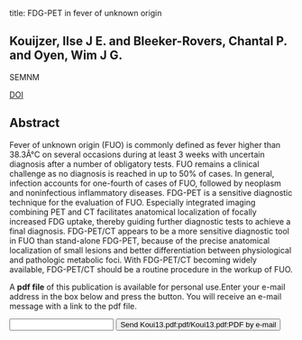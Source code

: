 title: FDG-PET in fever of unknown origin

## Kouijzer, Ilse J E. and Bleeker-Rovers, Chantal P. and Oyen, Wim J G.
SEMNM

<a href="https://doi.org/10.1053/j.semnuclmed.2013.04.005">DOI</a>

## Abstract
Fever of unknown origin (FUO) is commonly defined as fever higher than 38.3Â°C on several occasions during at least 3 weeks with uncertain diagnosis after a number of obligatory tests. FUO remains a clinical challenge as no diagnosis is reached in up to 50% of cases. In general, infection accounts for one-fourth of cases of FUO, followed by neoplasm and noninfectious inflammatory diseases. FDG-PET is a sensitive diagnostic technique for the evaluation of FUO. Especially integrated imaging combining PET and CT facilitates anatomical localization of focally increased FDG uptake, thereby guiding further diagnostic tests to achieve a final diagnosis. FDG-PET/CT appears to be a more sensitive diagnostic tool in FUO than stand-alone FDG-PET, because of the precise anatomical localization of small lesions and better differentiation between physiological and pathologic metabolic foci. With FDG-PET/CT becoming widely available, FDG-PET/CT should be a routine procedure in the workup of FUO.

A <b>pdf file</b> of this publication is available for personal use.Enter your e-mail address in the box below and press the button. You will receive an e-mail message with a link to the pdf file.
<form action="sender.php">  <input type="text" name="email">  <input type="submit" value="Send Koui13.pdf:pdf/Koui13.pdf:PDF by e-mail"></form>